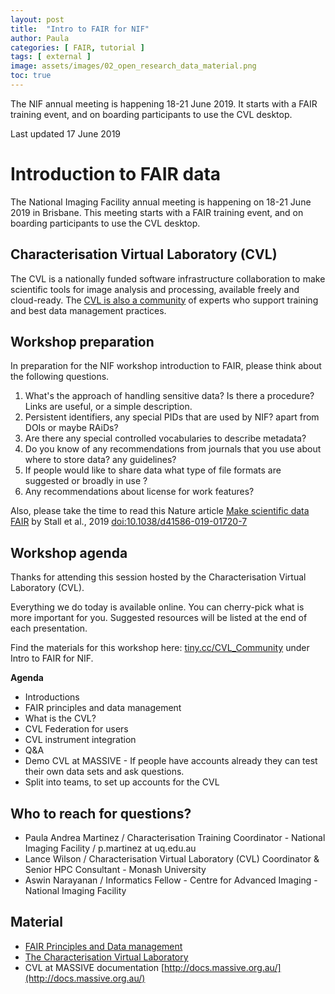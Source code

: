 ```yaml
---
layout: post
title:  "Intro to FAIR for NIF"
author: Paula
categories: [ FAIR, tutorial ]
tags: [ external ]
image: assets/images/02_open_research_data_material.png
toc: true
---
```


The NIF annual meeting is happening 18-21 June 2019. It starts with a FAIR
training event, and on boarding participants to use the CVL desktop.

Last updated 17 June 2019

# Introduction to FAIR data

The National Imaging Facility annual meeting is happening on 18-21 June 2019 in
Brisbane. This meeting starts with a FAIR training event, and on boarding
participants to use the CVL desktop.

## Characterisation Virtual Laboratory (CVL)

The CVL is a nationally funded software infrastructure collaboration
to make scientific tools for image analysis and processing, available freely
and cloud-ready. The [CVL is also a community](https://characterisation-virtual-laboratory.github.io/CVL_Community/about) of experts who support training
and best data management practices.

## Workshop preparation

In preparation for the NIF workshop introduction to FAIR, please
think about the following questions.

1. What's the approach of handling sensitive data? Is there a procedure? Links
are useful, or a simple description.
1. Persistent identifiers, any special PIDs that are used by NIF? apart from
DOIs or maybe RAiDs?
1. Are there any special controlled vocabularies to describe metadata?
1. Do you know of any recommendations from journals that you use about where to
store data? any guidelines?
1. If people would like to share data what type of file formats are suggested
or broadly in use ?
1. Any recommendations about license for work features?

Also, please take the time to read this Nature article [Make scientific data FAIR](https://www.nature.com/articles/d41586-019-01720-7) by Stall et al., 2019 [doi:10.1038/d41586-019-01720-7](doi:10.1038/d41586-019-01720-7)

## Workshop agenda

Thanks for attending this session hosted by the Characterisation Virtual
Laboratory (CVL).

Everything we do today is available online. You can cherry-pick what is more
important for you. Suggested resources will be listed at the end of each
presentation.

Find the materials for this workshop here: [tiny.cc/CVL_Community](tiny.cc/CVL_Community) under Intro to FAIR for NIF.

**Agenda**

* Introductions
* FAIR principles and data management
* What is the CVL?
* CVL Federation for users
* CVL instrument integration
* Q&A
* Demo CVL at MASSIVE - If people have accounts already they can test
their own data sets and ask questions.
* Split into teams, to set up accounts for the CVL

## Who to reach for questions?

* Paula Andrea Martinez / Characterisation Training Coordinator - National Imaging Facility / p.martinez at uq.edu.au
* Lance Wilson / Characterisation Virtual Laboratory (CVL) Coordinator &
Senior HPC Consultant - Monash University
* Aswin Narayanan / Informatics Fellow - Centre for Advanced Imaging - National Imaging Facility

## Material

* [FAIR Principles and Data management](https://demo.codimd.org/p/rkCna2l1S#/)
* [The Characterisation Virtual Laboratory](https://demo.codimd.org/p/SJlh1PQAV#/)
* CVL at MASSIVE documentation [http://docs.massive.org.au/](http://docs.massive.org.au/)
